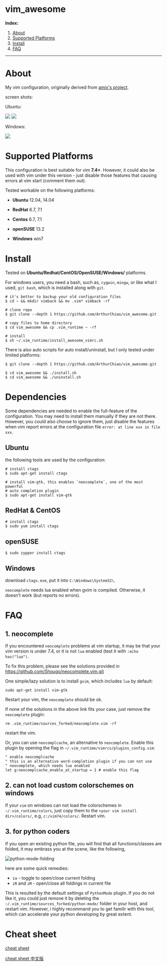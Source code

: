 vim_awesome
===========

**Index:**

1. [About](#about)
1. [Supported Platforms](#supported_platforms)
1. [Install](#install)
1. [FAQ](#faq)

---------------

<a id="about"></a>
# About

My vim configuration, originally derived from
[amix's project](https://github.com/amix/vimrc).

screen shots:

Ubuntu:

  <img src="res/ss-01-python.jpg">
  <img src="res/ss-03-cpp.jpg">

Windows:

  <img src="res/screenshot_01.png">


<a id="supported_platforms"></a>
# Supported Platforms
This configuration is best suitable for vim **7.4+**. However, it could also
be used with vim under this version - just disable those features that causing
errors at vim start (comment them out).

Tested workable on the following platforms:

* **Ubuntu** 12.04, 14.04

* **RedHat** 6.7, 7.1

* **Centos** 6.7, 7.1

* **openSUSE** 13.2

* **Windows** win7


<a id="install"></a>
# Install
Tested on **Ubuntu/Redhat/CentOS/OpenSUSE/Windows/** platforms.

For windows users, you need a bash, such as, `cygwin`, `mingw`, or like what
I used, `git bash`, which is installed along with `git`.

```shell
# it's better to backup your old configuration files
$ cd ~ && mkdir vimback && mv .vim* vimback -rf

# clone repo
$ git clone --depth 1 https://github.com/ArthurChiao/vim_awesome.git

# copy files to home directory
$ cd vim_awesome && cp .vim_runtime ~ -rf

# install
$ sh ~/.vim_runtime/install_awesome_vimrc.sh
```

There is also auto scripts for auto install/uninstall, but I only tested under
limited platforms:
```shell
$ git clone --depth 1 https://github.com/ArthurChiao/vim_awesome.git

$ cd vim_awesome && ./install.sh
$ cd vim_awesome && ./uninstall.sh
```

# Dependencies
Some dependencies are needed to enable the full-feature of the configuration.
You may need to install them manually if they are not there. However, you
could also choose to ignore them, just disable the features when vim report
errors at the configuration file `error: at line xxx in file xxx`.

## Ubuntu
the following tools are used by the configuration:
```shell
# install ctags
$ sudo apt-get install ctags

# install vim-gtk, this enables `neocomplete`, one of the most powerful
# auto completion plugin
$ sudo apt-get install vim-gtk
```

## RedHat & CentOS
```shell
# install ctags
$ sudo yum install ctags
```

## openSUSE
```shell
$ sudo zypper install ctags
```

## Windows
download `ctags.exe`, put it into `C:\Windows\System32\`.

`neocomplete` needs lua enabled when gvim is compiled. Otherwise, it doesn't
work (but reports no errors).

<a id="faq"></a>
# FAQ
## 1. neocomplete
If you encountered `neocomplete` problems at vim startup, it may be that 
your vim version is under 7.4, or it is not `lua` enabled (test it with 
`:echo has("lua")`.

To fix this problem, please see the solutions provided in
https://github.com/Shougo/neocomplete.vim.git

One simple/lazy solution is to install `gvim`, which includes `lua` by default:
```shell
sudo apt-get install vim-gtk
```
Restart your vim, the `neocomplete` should be ok.

If none of the solutions in the above link fits your case, just remove the 
`neocomplete` plugin:
```shell
rm .vim_runtime/sources_forked/neocomplete.vim -rf
```
restart the vim.

Or, you can use `neocomplcache`, an alternative to `neocomplete`. Enable this
plugin by opening the flag in `~/.vim_runtime/vimrcs/plugins_config.vim`:

```shell
" enable neocomplcache
" this is an alternative word-completion plugin if you can not use
" neocomplete, which needs lua enabled
let g:neocomplcache_enable_at_startup = 1 # enable this flag
```

## 2. can not load custom colorschemes on windows

If your `vim` on windows can not load the colorschemes in `~/.vim_runtime/colors`,
just copy them to the `<your vim install dir>/colors/`, e.g, `c:/vim74/colors/`.
Restart vim.

## 3. for python coders
If you open an existing python file, you will find that all
functions/classes are folded, it may embrass you at the scene, like the
following,

![python-mode-folding](res/python-folding.jpg)

here are some quick remedies:

* `za` - toggle to open/close current folding
* `zR` and `zM` - open/close all foldings in current file

This is resulted by the default settings of `PythonMode` plugin. If you do not
like it, you could just remove it by deleting the
`~/.vim_runtime/sources_forked/python-mode/` folder in your host, and restart vim.
However, i highly recommand you to get familir with this tool, which can
accelerate your python developing by great extent.

# Cheat sheet
[cheat sheet](cheat-sheets/)

[cheat sheet 中文版](cheat-sheets/cn-zh/)
